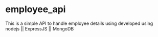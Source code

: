 # employee_api
This is a simple API to handle employee details using developed using nodejs || ExpressJS || MongoDB
